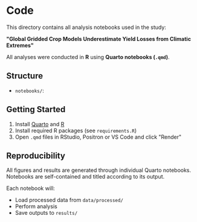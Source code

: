 # Code

This directory contains all analysis notebooks used in the study:

**"Global Gridded Crop Models Underestimate Yield Losses from Climatic Extremes"**

All analyses were conducted in **R** using **Quarto notebooks (`.qmd`)**.

## Structure

- `notebooks/`: 

## Getting Started

1. Install [Quarto](https://quarto.org) and [R](https://www.r-project.org)
2. Install required R packages (see `requirements.R`)
3. Open `.qmd` files in RStudio, Positron or VS Code and click "Render"

## Reproducibility

All figures and results are generated through individual Quarto notebooks. Notebooks are self-contained and titled according to its output.

Each notebook will:
- Load processed data from `data/processed/`
- Perform analysis
- Save outputs to `results/`

